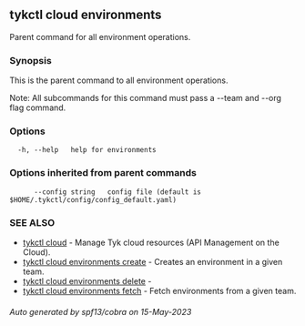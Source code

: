 ## tykctl cloud environments

Parent command for all environment operations.

### Synopsis

This is the parent command to all environment operations.

   Note: All subcommands for this command must pass a --team  and --org flag command.
  


### Options

```
  -h, --help   help for environments
```

### Options inherited from parent commands

```
      --config string   config file (default is $HOME/.tykctl/config/config_default.yaml)
```

### SEE ALSO

* [tykctl cloud](tykctl_cloud.md)	 - Manage Tyk cloud resources (API Management on the Cloud).
* [tykctl cloud environments create](tykctl_cloud_environments_create.md)	 - Creates an environment in a given team.
* [tykctl cloud environments delete](tykctl_cloud_environments_delete.md)	 - 
* [tykctl cloud environments fetch](tykctl_cloud_environments_fetch.md)	 - Fetch environments from a given team.

###### Auto generated by spf13/cobra on 15-May-2023
